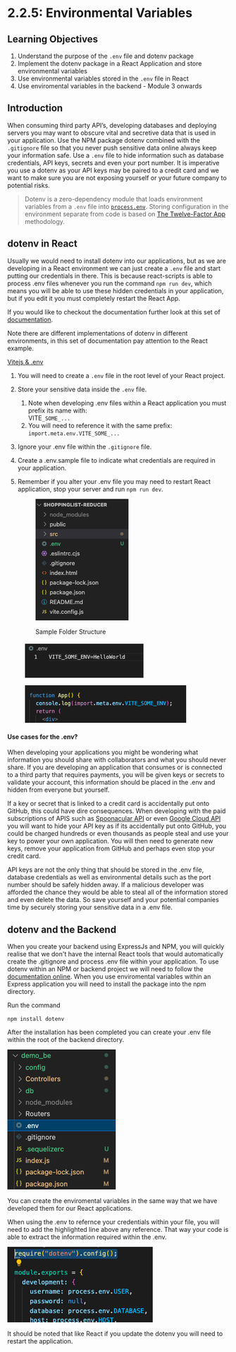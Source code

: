 # 2.2.5: Environmental Variables

## Learning Objectives

1. Understand the purpose of the `.env` file and dotenv package
2. Implement the dotenv package in a React Application and store environmental variables
3. Use environmental variables stored in the `.env` file in React
4. Use enviromental variables in the backend - Module 3 onwards

## Introduction

When consuming third party API’s, developing databases and deploying servers you may want to obscure vital and secretive data that is used in your application. Use the NPM package dotenv combined with the `.gitignore` file so that you never push sensitive data online always keep your information safe. Use a `.env` file to hide information such as database credentials, API keys, secrets and even your port number. It is imperative you use a dotenv as your API keys may be paired to a credit card and we want to make sure you are not exposing yourself or your future company to potential risks.&#x20;

> Dotenv is a zero-dependency module that loads environment variables from a `.env` file into [`process.env`](https://nodejs.org/docs/latest/api/process.html#process\_process\_env). Storing configuration in the environment separate from code is based on [The Twelve-Factor App](http://12factor.net/config) methodology.

## dotenv in React

Usually we would need to install dotenv into our applications, but as we are developing in a React environment we can just create a `.env` file and start putting our credentials in there. This is because react-scripts is able to process .env files whenever you run the command `npm run dev`, which means you will be able to use these hidden credentials in your application, but if you edit it you must completely restart the React App.

If you would like to checkout the documentation further look at this set of <a href="https://github.com/motdotla/dotenv" target="_blank">documentation</a>.

Note there are different implementations of dotenv in different environments, in this set of documentation pay attention to the React example.&#x20;

<a href="https://vitejs.dev/guide/env-and-mode.html#env-files" target="_blank">Vitejs & .env</a>

1. You will need to create a `.env` file in the root level of your React project.
2. Store your sensitive data inside the `.env` file.
   1. Note when developing .env files within a React application you must prefix its name with: \
      VITE`_SOME_...`
   2. You will need to reference it with the same prefix: `import.meta.env.VITE_SOME_...`
3. Ignore your .env file within the `.gitignore` file.
4. Create a .env.sample file to indicate what credentials are required in your application.
5.  Remember if you alter your .env file you may need to restart React application, stop your server and run `npm run dev`.

    <figure><img src="../../.gitbook/assets/Screenshot 2023-10-31 at 6.08.20 PM.png" alt=""><figcaption><p>Sample Folder Structure</p></figcaption></figure>

####

<figure><img src="../../.gitbook/assets/Screenshot 2023-10-31 at 6.09.05 PM.png" alt=""><figcaption></figcaption></figure>

<figure><img src="../../.gitbook/assets/Screenshot 2023-10-31 at 6.09.20 PM.png" alt=""><figcaption></figcaption></figure>

#### Use cases for the .env?

When developing your applications you might be wondering what information you should share with collaborators and what you should never share. If you are developing an application that consumes or is connected to a third party that requires payments, you will be given keys or secrets to validate your account, this information should be placed in the .env and hidden from everyone but yourself.&#x20;

If a key or secret that is linked to a credit card is accidentally put onto GitHub, this could have dire consequences. When developing with the paid subscriptions of APIS such as [Spoonacular API](https://spoonacular.com/) or even [Google Cloud API](https://console.cloud.google.com/) you will want to hide your API key as if its accidentally put onto GitHub, you could be charged hundreds or even thousands as people steal and use your key to power your own application.  You will then need to generate new keys, remove your application from GitHub and perhaps even stop your credit card.&#x20;

API keys are not the only thing that should be stored in the .env file, database credentials as well as environmental details such as the port number should be safely hidden away. If a malicious developer was afforded the chance they would be able to steal all of the information stored and even delete the data. So save yourself and your potential companies time by securely storing your sensitive data in a .env file.&#x20;



## dotenv and the Backend

When you create your backend using ExpressJs and NPM, you will quickly realise that we don't have the internal React tools that would automatically create the .gitignore and process .env file within your application. To use dotenv within an NPM or backend project we will need to follow the [documentation online](https://www.npmjs.com/package/dotenv). When you use enviromental variables within an Express application you will need to install the package into the npm directory.&#x20;

Run the command&#x20;

```
npm install dotenv
```

After the installation has been completed you can create your .env file within the root of the backend directory.&#x20;

![](<../../.gitbook/assets/Screenshot 2023-04-03 at 12.01.47 PM.png>)

You can create the enviromental variables in the same way that we have developed them for our React applications.

When using the .env to refernce your credentials within your file, you will need to add the highlighted line above any reference. That way your code is able to extract the information required within the .env.

![](<../../.gitbook/assets/Screenshot 2023-04-03 at 12.02.53 PM.png>)



It should be noted that like React if you update the dotenv you will need to restart the application.&#x20;

